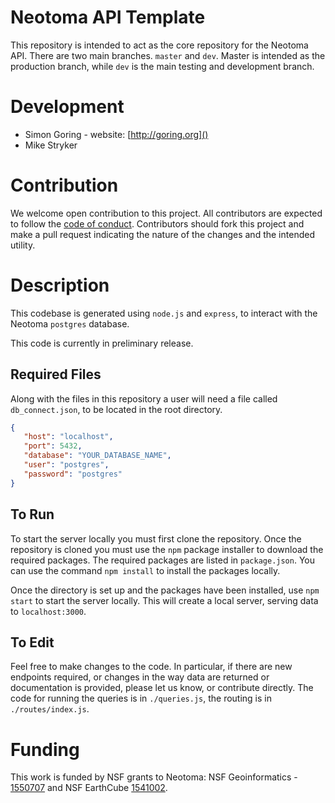 # Neotoma API Template

This repository is intended to act as the core repository for the Neotoma API.  There are two main branches.  `master` and `dev`.  Master is intended as the production branch, while `dev` is the main testing and development branch.

# Development

* Simon Goring - website: [http://goring.org]()
* Mike Stryker

# Contribution

We welcome open contribution to this project.  All contributors are expected to follow the [code of conduct](https://github.com/Neotomadb/api_nodetest/blob/master/code_of_conduct.md).  Contributors should fork this project and make a pull request indicating the nature of the changes and the intended utility.

# Description

This codebase is generated using `node.js` and `express`, to interact with the Neotoma `postgres` database.

This code is currently in preliminary release.

## Required Files

Along with the files in this repository a user will need a file called `db_connect.json`, to be located in the root directory.

```json
{
   "host": "localhost",
   "port": 5432,
   "database": "YOUR_DATABASE_NAME",
   "user": "postgres",
   "password": "postgres"
}
```

## To Run

To start the server locally you must first clone the repository.  Once the repository is cloned you must use the `npm` package installer to download the required packages.  The required packages are listed in `package.json`.  You can use the command `npm install` to install the packages locally.

Once the directory is set up and the packages have been installed, use `npm start` to start the server locally.  This will create a local server, serving data to `localhost:3000`.

## To Edit

Feel free to make changes to the code.  In particular, if there are new endpoints required, or changes in the way data are returned or documentation is provided, please let us know, or contribute directly.  The code for running the queries is in `./queries.js`, the routing is in `./routes/index.js`.

# Funding

This work is funded by NSF grants to Neotoma: NSF Geoinformatics - [1550707](https://www.nsf.gov/awardsearch/showAward?AWD_ID=1550707&HistoricalAwards=false) and NSF EarthCube [1541002](https://www.nsf.gov/awardsearch/showAward?AWD_ID=1541002&HistoricalAwards=false).